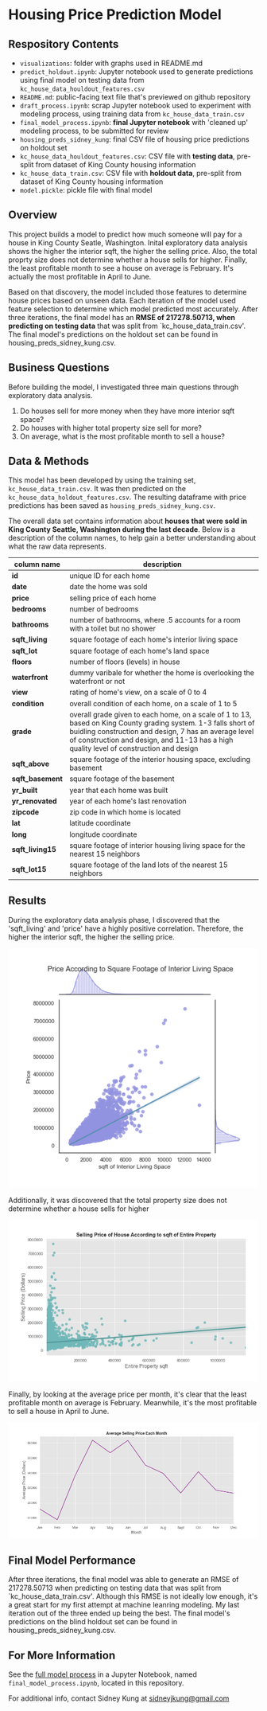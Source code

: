 # Housing Price Prediction Model

## Respository Contents
* `visualizations`: folder with graphs used in README.md
* `predict_holdout.ipynb`: Jupyter notebook used to generate predictions using final model on testing data from `kc_house_data_houldout_features.csv`
* `README.md`: public-facing text file that's previewed on github repository
* `draft_process.ipynb`: scrap Jupyter notebook used to experiment with modeling process, using training data from `kc_house_data_train.csv`
* `final_model_process.ipynb`: **final Jupyter notebook** with 'cleaned up' modeling process, to be submitted for review
* `housing_preds_sidney_kung`: final CSV file of housing price predictions on holdout set
* `kc_house_data_houldout_features.csv`: CSV file with **testing data**, pre-split from dataset of King County housing information
* `kc_house_data_train.csv`: CSV file with **holdout data**, pre-split from dataset of King County housing information
* `model.pickle`: pickle file with final model

## Overview

This project builds a model to predict how much someone will pay for a house in King County Seatle, Washington. Inital exploratory data analysis shows the higher the interior sqft, the higher the selling price. Also, the total proprty size does not determine whether a house sells for higher. Finally, the least profitable month to see a house on average is February. It's actually the most profitable in April to June. 

Based on that discovery, the model included those features to determine house prices based on unseen data. Each iteration of the model used feature selection to determine which model predicted most accurately. After three iterations, the final model has an **RMSE of 217278.50713, when predicting on testing data** that was split from `kc_house_data_train.csv'. The final model's predictions on the holdout set can be found in housing_preds_sidney_kung.csv.

## Business Questions
Before building the model, I investigated three main questions through exploratory data analysis.
1. Do houses sell for more money when they have more interior sqft space?
2. Do houses with higher total property size sell for more?
3. On average, what is the most profitable month to sell a house?

## Data & Methods

This model has been developed by using the training set, `kc_house_data_train.csv`. It was then predicted on the `kc_house_data_holdout_features.csv`. The resulting dataframe with price predictions has been saved as `housing_preds_sidney_kung.csv`.

The overall data set contains information about **houses that were sold in King County Seattle, Washington during the last decade**. Below is a description of the column names, to help gain a better understanding about what the raw data represents. 

| column name | description |
|-|-|
| **id** | unique ID for each home |
| **date** | date the home was sold |
| **price** | selling price of each home |
| **bedrooms** | number of bedrooms |
| **bathrooms** | number of bathrooms, where .5 accounts for a room with a toilet but no shower |
| **sqft_living** | square footage of each home's interior living space |
| **sqft_lot** | square footage of each home's land space |
| **floors** | number of floors (levels) in house |
| **waterfront** | dummy varibale for whether the home is overlooking the waterfront or not |
| **view** | rating of home's view, on a scale of 0 to 4 |
| **condition** | overall condition of each home, on a scale of 1 to 5 |
| **grade** | overall grade given to each home, on a scale of 1 to 13, based on King County grading system. 1-3 falls short of buidling construction and design, 7 has an average level of construction and design, and 11-13 has a high quality level of construction and design |
| **sqft_above** | square footage of the interior housing space, excluding basement |
| **sqft_basement** | square footage of the basement |
| **yr_built** | year that each home was built |
| **yr_renovated** | year of each home's last renovation |
| **zipcode** | zip code in which home is located |
| **lat** | latitude coordinate |
| **long** | longitude coordinate |
| **sqft_living15** | square footage of interior housing living space for the nearest 15 neighbors |
| **sqft_lot15** | square footage of the land lots of the nearest 15 neighbors |


## Results

During the exploratory data analysis phase, I discovered that the 'sqft_living' and 'price' have a highly positive correlation. Therefore, the higher the interior sqft, the higher the selling price.

![sqft_living](./visualizations/sqft_living.png)


Additionally, it was discovered that the total property size does not determine whether a house sells for higher

![entire_property](./visualizations/entire_property.png)

Finally, by looking at the average price per month, it's clear that the least profitable month on average is February. Meanwhile, it's the most profitable to sell a house in April to June.

![month_sold](./visualizations/month_sold.png)

## Final Model Performance

After three iterations, the final model was able to generate an RMSE of 217278.50713 when predicting on testing data that was split from `kc_house_data_train.csv'. Although this RMSE is not ideally low enough, it's a great start for my first attempt at machine leanring modeling. My last iteration out of the three ended up being the best. The final model's predictions on the blind holdout set can be found in housing_preds_sidney_kung.csv.


## For More Information

See the [full model process](https://github.com/sidneykung/Housing_Price_Model/blob/main/final_model_process.ipynb) in a Jupyter Notebook, named `final_model_process.ipynb`, located in this repository.

For additional info, contact Sidney Kung at sidneyjkung@gmail.com